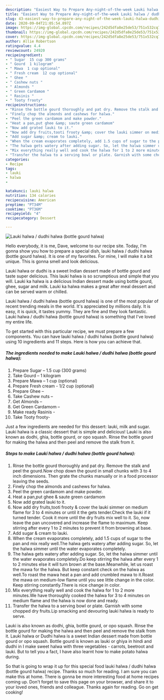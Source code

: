```yaml
---
description: "Easiest Way to Prepare Any-night-of-the-week Lauki halwa / dudhi halwa (bottle gourd halwa)"
title: "Easiest Way to Prepare Any-night-of-the-week Lauki halwa / dudhi halwa (bottle gourd halwa)"
slug: 43-easiest-way-to-prepare-any-night-of-the-week-lauki-halwa-dudhi-halwa-bottle-gourd-halwa
date: 2020-09-04T21:05:54.897Z
image: https://img-global.cpcdn.com/recipes/242d5dfa8e25de53/751x532cq70/lauki-halwa-dudhi-halwa-bottle-gourd-halwa-recipe-main-photo.jpg
thumbnail: https://img-global.cpcdn.com/recipes/242d5dfa8e25de53/751x532cq70/lauki-halwa-dudhi-halwa-bottle-gourd-halwa-recipe-main-photo.jpg
cover: https://img-global.cpcdn.com/recipes/242d5dfa8e25de53/751x532cq70/lauki-halwa-dudhi-halwa-bottle-gourd-halwa-recipe-main-photo.jpg
author: Allie Robertson
ratingvalue: 4.4
reviewcount: 24920
recipeingredient:
- " Sugar  15 cup 300 grams"
- " Gourd  1 kilogram"
- " Mawa  1 cup optional"
- " Fresh cream  12 cup optional"
- " Ghee "
- " Cashew nuts "
- " Almonds "
- " Green Cardamom "
- " Rasinis "
- " Tooty frooty"
recipeinstructions:
- "Rinse the bottle gourd thoroughly and pat dry. Remove the stalk and peel the gourd.Now chop down the gourd in small chunks with 3 to 4 inch dimensions. Then grate the chunks manually or in a food processor leaving the seeds."
- "Finely chop the almonds and cashews for halwa."
- "Peel the green cardamom and make powder."
- "Heat a pan,put ghee &amp; saute green cardamom"
- "Now add grated lauki to it."
- "Now add dry fruits,tooti frooty &amp; cover the lauki simmer on medium flame for 3 to 4 minutes or until it the gets tender.Check the lauki if it turned tender. Cook it more until the dry fruits mix well to it. So, now leave the pan uncovered and increase the flame to maximum. Keep stirring after every 1 to 2 minutes to prevent it from browning at base."
- "Add sugar &amp; cream to lauki."
- "When the cream evaporates completely, add 1.5 cups of sugar to the pan and mix really well.The halwa gets watery after adding sugar. So, let the halwa simmer until the water evaporates completely."
- "The halwa gets watery after adding sugar. So, let the halwa simmer until the water evaporates completely.Do keep stirring the halwa after every 1 to 2 minutes else it will turn brown at the base.Meanwhile, let us roast the mawa for the halwa. But keep constant check on the halwa as well.To roast the mawa heat a pan and add crumbled mawa to it.Roast the mawa on medium-low flame until you see little change in the color. Keep stirring constantly.There is nice change in color."
- "Mix everything really well and cook the halwa for 1 to 2 more minutes.We have thoroughly cooked the halwa for 3 to 4 minutes on medium flame and the halwa is now done and ready."
- "Transfer the halwa to a serving bowl or plate. Garnish with some chopped dry fruits.Lip smacking and devouring lauki halwa is ready to serve."
categories:
- Recipe
tags:
- lauki
- halwa
- 

katakunci: lauki halwa  
nutrition: 134 calories
recipecuisine: American
preptime: "PT34M"
cooktime: "PT36M"
recipeyield: "4"
recipecategory: Dessert

---
```



![Lauki halwa / dudhi halwa (bottle gourd halwa)](https://img-global.cpcdn.com/recipes/242d5dfa8e25de53/751x532cq70/lauki-halwa-dudhi-halwa-bottle-gourd-halwa-recipe-main-photo.jpg)

Hello everybody, it is me, Dave, welcome to our recipe site. Today, I'm gonna show you how to prepare a special dish, lauki halwa / dudhi halwa (bottle gourd halwa). It is one of my favorites. For mine, I will make it a bit unique. This is gonna smell and look delicious.

Lauki halwa or dudhi is a sweet Indian dessert made of bottle gourd and taste super delicious. This lauki halwa is so scrumptious and simple that you will. Lauki ka halwa is a delicious Indian dessert made using bottle gourd, ghee, sugar and milk. Lauki ka halwa makes a great after meal dessert and can be served warm or chilled.

Lauki halwa / dudhi halwa (bottle gourd halwa) is one of the most popular of recent trending meals in the world. It's appreciated by millions daily. It is easy, it is quick, it tastes yummy. They are fine and they look fantastic. Lauki halwa / dudhi halwa (bottle gourd halwa) is something that I've loved my entire life.


To get started with this particular recipe, we must prepare a few components. You can have lauki halwa / dudhi halwa (bottle gourd halwa) using 10 ingredients and 11 steps. Here is how you can achieve that.

<!--inarticleads1-->

##### The ingredients needed to make Lauki halwa / dudhi halwa (bottle gourd halwa):

1. Prepare  Sugar – 1.5 cup (300 grams)
1. Take  Gourd – 1 kilogram
1. Prepare  Mawa – 1 cup (optional)
1. Prepare  Fresh cream - 1/2 cup (optional)
1. Prepare  Ghee –
1. Take  Cashew nuts –
1. Get  Almonds –
1. Get  Green Cardamom –
1. Make ready  Rasinis -
1. Take  Tooty frooty-


Just a few ingredients are needed for this dessert: lauki, milk and sugar. Lauki halwa is a classic dessert that is simple and delicious! Lauki is also known as dodhi, ghia, bottle gourd, or opo squash. Rinse the bottle gourd for making the halwa and then peel and remove the stalk from it. 

<!--inarticleads2-->

##### Steps to make Lauki halwa / dudhi halwa (bottle gourd halwa):

1. Rinse the bottle gourd thoroughly and pat dry. Remove the stalk and peel the gourd.Now chop down the gourd in small chunks with 3 to 4 inch dimensions. Then grate the chunks manually or in a food processor leaving the seeds.
1. Finely chop the almonds and cashews for halwa.
1. Peel the green cardamom and make powder.
1. Heat a pan,put ghee &amp; saute green cardamom
1. Now add grated lauki to it.
1. Now add dry fruits,tooti frooty &amp; cover the lauki simmer on medium flame for 3 to 4 minutes or until it the gets tender.Check the lauki if it turned tender. Cook it more until the dry fruits mix well to it. So, now leave the pan uncovered and increase the flame to maximum. Keep stirring after every 1 to 2 minutes to prevent it from browning at base.
1. Add sugar &amp; cream to lauki.
1. When the cream evaporates completely, add 1.5 cups of sugar to the pan and mix really well.The halwa gets watery after adding sugar. So, let the halwa simmer until the water evaporates completely.
1. The halwa gets watery after adding sugar. So, let the halwa simmer until the water evaporates completely.Do keep stirring the halwa after every 1 to 2 minutes else it will turn brown at the base.Meanwhile, let us roast the mawa for the halwa. But keep constant check on the halwa as well.To roast the mawa heat a pan and add crumbled mawa to it.Roast the mawa on medium-low flame until you see little change in the color. Keep stirring constantly.There is nice change in color.
1. Mix everything really well and cook the halwa for 1 to 2 more minutes.We have thoroughly cooked the halwa for 3 to 4 minutes on medium flame and the halwa is now done and ready.
1. Transfer the halwa to a serving bowl or plate. Garnish with some chopped dry fruits.Lip smacking and devouring lauki halwa is ready to serve.


Lauki is also known as dodhi, ghia, bottle gourd, or opo squash. Rinse the bottle gourd for making the halwa and then peel and remove the stalk from it. Lauki halwa or Dudhi halwa is a sweet Indian dessert made from bottle gourd or opo squash. Bottle gourd is known as lauki or ghiya in hindi and dudhi in I make sweet halwa with three vegetables - carrots, beetroot and lauki. But to tell you a fact, I have also learnt how to make potato halwa during. 

So that is going to wrap it up for this special food lauki halwa / dudhi halwa (bottle gourd halwa) recipe. Thanks so much for reading. I am sure you can make this at home. There is gonna be more interesting food at home recipes coming up. Don't forget to save this page on your browser, and share it to your loved ones, friends and colleague. Thanks again for reading. Go on get cooking!
